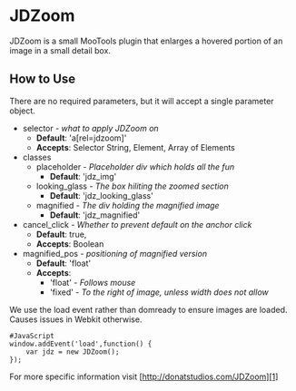 JDZoom
======

JDZoom is a small MooTools plugin that enlarges a hovered portion of an image in a small detail box.

How to Use
----------

There are no required parameters, but it will accept a single parameter object. 

  - selector - *what to apply JDZoom on*
    - **Default**: 'a[rel=jdzoom]'
    - **Accepts**: Selector String, Element, Array of Elements
  - classes
    - placeholder - *Placeholder div which holds all the fun*
      - **Default**: 'jdz_img'
    - looking_glass - *The box hiliting the zoomed section*
      - **Default**: 'jdz_looking_glass'
    - magnified - *The div holding the magnified image*
      - **Default**: 'jdz_magnified'
  - cancel_click - *Whether to prevent default on the anchor click*
    - **Default**: true,
    - **Accepts**: Boolean
  - magnified_pos - *positioning of magnified version*
    - **Default**: 'float'
    - **Accepts**: 
      - 'float' - *Follows mouse*
      - 'fixed' - *To the right of image, unless width does not allow*

We use the load event rather than domready to ensure images are loaded.  Causes issues in Webkit otherwise.      

	#JavaScript
	window.addEvent('load',function() { 
		var jdz = new JDZoom();
	});


For more specific information visit [http://donatstudios.com/JDZoom][1]


  [1]: http://donatstudios.com/JDZoom